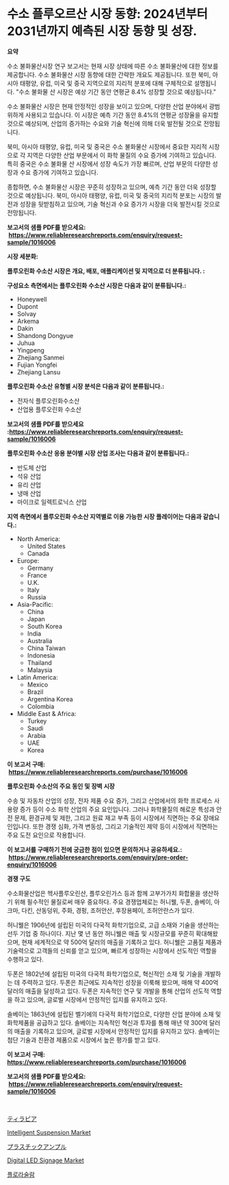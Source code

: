 <p><h1>수소 플루오르산 시장 동향: 2024년부터 2031년까지 예측된 시장 동향 및 성장.</h1></p><p><strong>요약</strong></p>
<p><p>수소 불화물산시장 연구 보고서는 현재 시장 상태에 따른 수소 불화물산에 대한 정보를 제공합니다. 수소 불화물산 시장 동향에 대한 간략한 개요도 제공됩니다. 또한 북미, 아시아 태평양, 유럽, 미국 및 중국 지역으로의 지리적 분포에 대해 구체적으로 설명됩니다. "수소 불화물 산 시장은 예상 기간 동안 연평균 8.4% 성장할 것으로 예상됩니다."</p><p>수소 불화물산 시장은 현재 안정적인 성장을 보이고 있으며, 다양한 산업 분야에서 광범위하게 사용되고 있습니다. 이 시장은 예측 기간 동안 8.4%의 연평균 성장율을 유지할 것으로 예상되며, 산업의 증가하는 수요와 기술 혁신에 의해 더욱 발전될 것으로 전망됩니다.</p><p>북미, 아시아 태평양, 유럽, 미국 및 중국은 수소 불화물산 시장에서 중요한 지리적 시장으로 각 지역은 다양한 산업 부문에서 이 화학 물질의 수요 증가에 기여하고 있습니다. 특히 중국은 수소 불화물 산 시장에서 성장 속도가 가장 빠르며, 산업 부문의 다양한 성장과 수요 증가에 기여하고 있습니다.</p><p>종합하면, 수소 불화물산 시장은 꾸준히 성장하고 있으며, 예측 기간 동안 더욱 성장할 것으로 예상됩니다. 북미, 아시아 태평양, 유럽, 미국 및 중국의 지리적 분포는 시장의 발전과 성장을 뒷받침하고 있으며, 기술 혁신과 수요 증가가 시장을 더욱 발전시킬 것으로 전망됩니다.</p></p>
<p><strong>보고서의 샘플 PDF를 받으세요: &nbsp;<a href="https://www.reliableresearchreports.com/enquiry/request-sample/1016006">https://www.reliableresearchreports.com/enquiry/request-sample/1016006</a></strong></p>
<p><strong>시장 세분화:</strong></p>
<p><strong> 플루오린화 수소산 시장은 개요, 배포, 애플리케이션 및 지역으로 더 분류됩니다. :</strong></p>
<p><strong>구성요소 측면에서는 플루오린화 수소산 시장은 다음과 같이 분류됩니다.:</strong></p>
<p><ul><li>Honeywell</li><li>Dupont</li><li>Solvay</li><li>Arkema</li><li>Dakin</li><li>Shandong Dongyue</li><li>Juhua</li><li>Yingpeng</li><li>Zhejiang Sanmei</li><li>Fujian Yongfei</li><li>Zhejiang Lansu</li></ul></p>
<p><strong> 플루오린화 수소산 유형별 시장 분석은 다음과 같이 분류됩니다.:</strong></p>
<p><ul><li>전자식 플루오린화수소산</li><li>산업용 플루오린화 수소산</li></ul></p>
<p><strong>보고서의 샘플 PDF를 받으세요 :<a href="https://www.reliableresearchreports.com/enquiry/request-sample/1016006">https://www.reliableresearchreports.com/enquiry/request-sample/1016006</a></strong></p>
<p><strong> 플루오린화 수소산 응용 분야별 시장 산업 조사는 다음과 같이 분류됩니다.:</strong></p>
<p><ul><li>반도체 산업</li><li>석유 산업</li><li>유리 산업</li><li>냉매 산업</li><li>마이크로 일렉트로닉스 산업</li></ul></p>
<p><strong>지역 측면에서 플루오린화 수소산 지역별로 이용 가능한 시장 플레이어는 다음과 같습니다.:</strong></p>
<p><ul>
    <li>
        North America:
        <ul>
            <li>United States</li>
            <li>Canada</li>
        </ul>
    </li>
    <li>
        Europe:
        <ul>
            <li>Germany</li>
            <li>France</li>
            <li>U.K.</li>
            <li>Italy</li>
            <li>Russia</li>
        </ul>
    </li>
    <li>
        Asia-Pacific:
        <ul>
            <li>China</li>
            <li>Japan</li>
            <li>South Korea</li>
            <li>India</li>
            <li>Australia</li>
            <li>China Taiwan</li>
            <li>Indonesia</li>
            <li>Thailand</li>
            <li>Malaysia</li>
        </ul>
    </li>
    <li>
        Latin America:
        <ul>
            <li>Mexico</li>
            <li>Brazil</li>
            <li>Argentina Korea</li>
            <li>Colombia</li>
        </ul>
    </li>
    <li>
        Middle East & Africa:
        <ul>
            <li>Turkey</li>
            <li>Saudi</li>
            <li>Arabia</li>
            <li>UAE</li>
            <li>Korea</li>
        </ul>
    </li>
    </ul></p>
<p><strong>이 보고서 구매: &nbsp;<a href="https://www.reliableresearchreports.com/purchase/1016006">https://www.reliableresearchreports.com/purchase/1016006</a></strong></p>
<p><strong>플루오린화 수소산의 주요 동인 및 장벽 시장</strong></p>
<p><p>수송 및 자동차 산업의 성장, 전자 제품 수요 증가, 그리고 산업에서의 화학 프로세스 사용량 증가 등이 수소 화학 산업의 주요 요인입니다. 그러나 화학물질의 해로운 특성과 안전 문제, 환경규제 및 제한, 그리고 원료 재고 부족 등이 시장에서 직면하는 주요 장애요인입니다. 또한 경쟁 심화, 가격 변동성, 그리고 기술적인 제약 등이 시장에서 직면하는 주요 도전 요인으로 작용합니다.</p></p>
<p><strong>이 보고서를 구매하기 전에 궁금한 점이 있으면 문의하거나 공유하세요.: &nbsp;<a href="https://www.reliableresearchreports.com/enquiry/pre-order-enquiry/1016006">https://www.reliableresearchreports.com/enquiry/pre-order-enquiry/1016006</a></strong></p>
<p><strong>경쟁 구도</strong></p>
<p><p>수소화물산업은 헥사플루오린산, 플루오린가스 등과 함께 고부가가치 화합물을 생산하기 위해 필수적인 물질로써 매우 중요하다. 주요 경쟁업체로는 허니웰, 두폰, 솔베이, 아크마, 다킨, 산동덩위, 주화, 경펑, 조허안산, 후장용페이, 조허안란스가 있다.</p><p>허니웰은 1906년에 설립된 미국의 다국적 화학기업으로, 고급 소재와 기술을 생산하는 선두 기업 중 하나이다. 지난 몇 년 동안 허니웰은 매출 및 시장규모를 꾸준히 확대해왔으며, 현재 세계적으로 약 500억 달러의 매출을 기록하고 있다. 허니웰은 고품질 제품과 기술력으로 고객들의 신뢰를 얻고 있으며, 빠르게 성장하는 시장에서 선도적인 역할을 수행하고 있다.</p><p>두폰은 1802년에 설립된 미국의 다국적 화학기업으로, 혁신적인 소재 및 기술을 개발하는 데 주력하고 있다. 두폰은 최근에도 지속적인 성장을 이룩해 왔으며, 매해 약 400억 달러의 매출을 달성하고 있다. 두폰은 지속적인 연구 및 개발을 통해 산업의 선도적 역할을 하고 있으며, 글로벌 시장에서 안정적인 입지를 유지하고 있다.</p><p>솔베이는 1863년에 설립된 벨기에의 다국적 화학기업으로, 다양한 산업 분야에 소재 및 화학제품을 공급하고 있다. 솔베이는 지속적인 혁신과 투자를 통해 매년 약 300억 달러의 매출을 기록하고 있으며, 글로벌 시장에서 안정적인 입지를 유지하고 있다. 솔베이는 첨단 기술과 친환경 제품으로 시장에서 높은 평가를 받고 있다.</p></p>
<p><strong>이 보고서 구매: &nbsp; <a href="https://www.reliableresearchreports.com/purchase/1016006">https://www.reliableresearchreports.com/purchase/1016006</a></strong></p>
<p><strong>보고서의 샘플 PDF를 받으세요: &nbsp;<a href="https://www.reliableresearchreports.com/enquiry/request-sample/1016006">https://www.reliableresearchreports.com/enquiry/request-sample/1016006</a></strong><strong></strong></p>
<p>&nbsp;</p>
<p><p><a href="https://github.com/ihabdkwlxs948/Market-Research-Report-List-1/blob/main/5699782188427.md">ティラピア</a></p><p><a href="https://github.com/Paul14Anderson63/Market-Research-Report-List-3/blob/main/intelligent-suspension-market.md">Intelligent Suspension Market</a></p><p><a href="https://medium.com/@juan.colorado_15/%E3%83%97%E3%83%A9%E3%82%B9%E3%83%81%E3%83%83%E3%82%AF%E3%82%A2%E3%83%B3%E3%83%97%E3%83%AB%E5%B8%82%E5%A0%B4%E8%A6%8F%E6%A8%A1-cagr-%E3%83%88%E3%83%AC%E3%83%B3%E3%83%892024-2030-56519f14c310">プラスチックアンプル</a></p><p><a href="https://view.publitas.com/reportprime-1/digital-led-signage-market-a-comprehensive-report-of-its-market-share-growth-trends-2023-2030/">Digital LED Signage Market</a></p><p><a href="https://github.com/hxzi07639916/Market-Research-Report-List-1/blob/main/7829017188272.md">플로라술람</a></p></p>